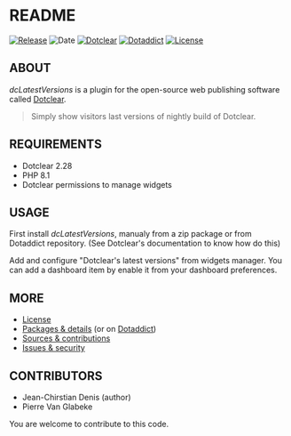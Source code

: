 # README

[![Release](https://img.shields.io/github/v/release/jcdenis/dcLatestVersions?color=lightblue)](https://github.com/JcDenis/dcLatestVersions/releases)
![Date](https://img.shields.io/github/release-date/jcdenis/dcLatestVersions?color=red)
[![Dotclear](https://img.shields.io/badge/dotclear-v2.33-137bbb.svg)](https://fr.dotclear.org/download)
[![Dotaddict](https://img.shields.io/badge/dotaddict-official-9ac123.svg)](https://plugins.dotaddict.org/dc2/details/dcLatestVersions)
[![License](https://img.shields.io/github/license/jcdenis/dcLatestVersions?color=white)](https://github.com/JcDenis/dcLatestVersions/src/branch/master/LICENSE)

## ABOUT

_dcLatestVersions_ is a plugin for the open-source web publishing software called [Dotclear](https://www.dotclear.org).

> Simply show visitors last versions of nightly build of Dotclear.

## REQUIREMENTS

* Dotclear 2.28
* PHP 8.1
* Dotclear permissions to manage widgets

## USAGE

First install _dcLatestVersions_, manualy from a zip package or from 
Dotaddict repository. (See Dotclear's documentation to know how do this)

Add and configure "Dotclear's latest versions" from widgets manager.
You can add a dashboard item by enable it from your dashboard preferences.

## MORE

* [License](https://github.com/JcDenis/dcLatestVersion/src/branch/master/LICENSE)
* [Packages & details](https://github.com/JcDenis/dcLatestVersion/releases) (or on [Dotaddict](https://plugins.dotaddict.org/dc2/details/dcLatestVersion))
* [Sources & contributions](https://github.com/JcDenis/dcLatestVersion)
* [Issues & security](https://github.com/JcDenis/dcLatestVersion/issues)

## CONTRIBUTORS

* Jean-Chirstian Denis (author)
* Pierre Van Glabeke

You are welcome to contribute to this code.
